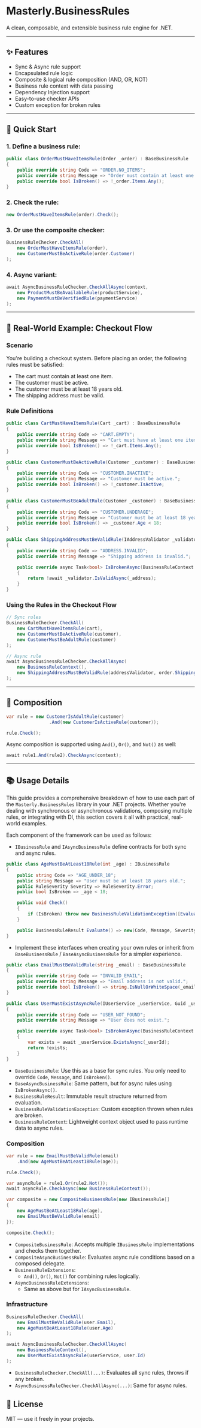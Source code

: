 ﻿# Masterly.BusinessRules

A clean, composable, and extensible business rule engine for .NET.

---

## ✨ Features

- Sync & Async rule support
- Encapsulated rule logic
- Composite & logical rule composition (AND, OR, NOT)
- Business rule context with data passing
- Dependency Injection support
- Easy-to-use checker APIs
- Custom exception for broken rules

---

## 🚀 Quick Start

### 1. Define a business rule:
```csharp
public class OrderMustHaveItemsRule(Order _order) : BaseBusinessRule
{
    public override string Code => "ORDER.NO_ITEMS";
    public override string Message => "Order must contain at least one item.";
    public override bool IsBroken() => !_order.Items.Any();
}
```

### 2. Check the rule:
```csharp
new OrderMustHaveItemsRule(order).Check();
```

### 3. Or use the composite checker:
```csharp
BusinessRuleChecker.CheckAll(
    new OrderMustHaveItemsRule(order),
    new CustomerMustBeActiveRule(order.Customer)
);
```

### 4. Async variant:
```csharp
await AsyncBusinessRuleChecker.CheckAllAsync(context,
    new ProductMustBeAvailableRule(productService),
    new PaymentMustBeVerifiedRule(paymentService)
);
```

---

## 🔄 Real-World Example: Checkout Flow

### Scenario
You're building a checkout system. Before placing an order, the following rules must be satisfied:
- The cart must contain at least one item.
- The customer must be active.
- The customer must be at least 18 years old.
- The shipping address must be valid.

### Rule Definitions
```csharp
public class CartMustHaveItemsRule(Cart _cart) : BaseBusinessRule
{
    public override string Code => "CART.EMPTY";
    public override string Message => "Cart must have at least one item.";
    public override bool IsBroken() => !_cart.Items.Any();
}

public class CustomerMustBeActiveRule(Customer _customer) : BaseBusinessRule
{
    public override string Code => "CUSTOMER.INACTIVE";
    public override string Message => "Customer must be active.";
    public override bool IsBroken() => !_customer.IsActive;
}

public class CustomerMustBeAdultRule(Customer _customer) : BaseBusinessRule
{
    public override string Code => "CUSTOMER.UNDERAGE";
    public override string Message => "Customer must be at least 18 years old.";
    public override bool IsBroken() => _customer.Age < 18;
}

public class ShippingAddressMustBeValidRule(IAddressValidator _validator, Address _address) : BaseAsyncBusinessRule
{
    public override string Code => "ADDRESS.INVALID";
    public override string Message => "Shipping address is invalid.";

    public override async Task<bool> IsBrokenAsync(BusinessRuleContext context, CancellationToken cancellationToken = default)
    {
        return !await _validator.IsValidAsync(_address);
    }
}
```

### Using the Rules in the Checkout Flow
```csharp
// Sync rules
BusinessRuleChecker.CheckAll(
    new CartMustHaveItemsRule(cart),
    new CustomerMustBeActiveRule(customer),
    new CustomerMustBeAdultRule(customer)
);

// Async rule
await AsyncBusinessRuleChecker.CheckAllAsync(
    new BusinessRuleContext(),
    new ShippingAddressMustBeValidRule(addressValidator, order.ShippingAddress)
);
```

---

## 🧩 Composition
```csharp
var rule = new CustomerIsAdultRule(customer)
                .And(new CustomerIsActiveRule(customer));

rule.Check();
```

Async composition is supported using `And()`, `Or()`, and `Not()` as well:
```csharp
await rule1.And(rule2).CheckAsync(context);
```

---

## 📚 Usage Details

This guide provides a comprehensive breakdown of how to use each part of the `Masterly.BusinessRules` library in your .NET projects. Whether you're dealing with synchronous or asynchronous validations, composing multiple rules, or integrating with DI, this section covers it all with practical, real-world examples.

Each component of the framework can be used as follows:


- `IBusinessRule` and `IAsyncBusinessRule` define contracts for both sync and async rules.

```csharp
public class AgeMustBeAtLeast18Rule(int _age) : IBusinessRule
{
    public string Code => "AGE_UNDER_18";
    public string Message => "User must be at least 18 years old.";
    public RuleSeverity Severity => RuleSeverity.Error;
    public bool IsBroken => _age < 18;

    public void Check()
    {
        if (IsBroken) throw new BusinessRuleValidationException([Evaluate()]);
    }

    public BusinessRuleResult Evaluate() => new(Code, Message, Severity);
}
```

- Implement these interfaces when creating your own rules or inherit from `BaseBusinessRule` / `BaseAsyncBusinessRule` for a simpler experience.

```csharp
public class EmailMustBeValidRule(string _email) : BaseBusinessRule
{
    public override string Code => "INVALID_EMAIL";
    public override string Message => "Email address is not valid.";
    public override bool IsBroken() => string.IsNullOrWhiteSpace(_email) || !_email.Contains("@");
}

public class UserMustExistAsyncRule(IUserService _userService, Guid _userId) : BaseAsyncBusinessRule
{
    public override string Code => "USER_NOT_FOUND";
    public override string Message => "User does not exist.";

    public override async Task<bool> IsBrokenAsync(BusinessRuleContext context, CancellationToken cancellationToken = default)
    {
        var exists = await _userService.ExistsAsync(_userId);
        return !exists;
    }
}
```
- `BaseBusinessRule`: Use this as a base for sync rules. You only need to override `Code`, `Message`, and `IsBroken()`.
- `BaseAsyncBusinessRule`: Same pattern, but for async rules using `IsBrokenAsync()`.
- `BusinessRuleResult`: Immutable result structure returned from evaluation.
- `BusinessRuleValidationException`: Custom exception thrown when rules are broken.
- `BusinessRuleContext`: Lightweight context object used to pass runtime data to async rules.

### Composition

```csharp
var rule = new EmailMustBeValidRule(email)
    .And(new AgeMustBeAtLeast18Rule(age));

rule.Check();

var asyncRule = rule1.Or(rule2.Not());
await asyncRule.CheckAsync(new BusinessRuleContext());

var composite = new CompositeBusinessRule(new IBusinessRule[]
{
    new AgeMustBeAtLeast18Rule(age),
    new EmailMustBeValidRule(email)
});

composite.Check();
```
- `CompositeBusinessRule`: Accepts multiple `IBusinessRule` implementations and checks them together.
- `CompositeAsyncBusinessRule`: Evaluates async rule conditions based on a composed delegate.
- `BusinessRuleExtensions`:
  - `And()`, `Or()`, `Not()` for combining rules logically.
- `AsyncBusinessRuleExtensions`:
  - Same as above but for `IAsyncBusinessRule`.

### Infrastructure

```csharp
BusinessRuleChecker.CheckAll(
    new EmailMustBeValidRule(user.Email),
    new AgeMustBeAtLeast18Rule(user.Age)
);

await AsyncBusinessRuleChecker.CheckAllAsync(
    new BusinessRuleContext(),
    new UserMustExistAsyncRule(userService, user.Id)
);
```

- `BusinessRuleChecker.CheckAll(...)`: Evaluates all sync rules, throws if any broken.
- `AsyncBusinessRuleChecker.CheckAllAsync(...)`: Same for async rules.


## 📝 License
MIT — use it freely in your projects.
